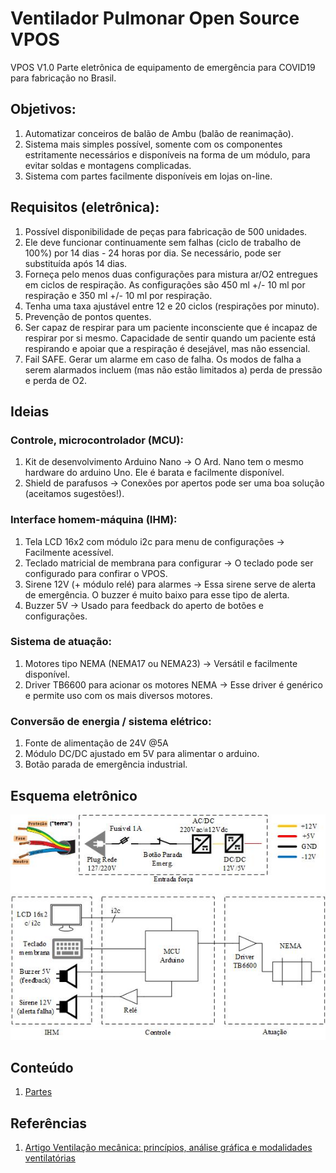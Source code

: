# Ventilador Pulmonar Open Source VPOS
VPOS V1.0
Parte eletrônica de equipamento de emergência para COVID19 para fabricação no Brasil.

## Objetivos:

1. Automatizar conceiros de balão de Ambu (balão de reanimação).
1. Sistema mais simples possível, somente com os componentes estritamente necessários e disponíveis na forma de um módulo, para evitar soldas e montagens complicadas.
1. Sistema com partes facilmente disponíveis em lojas on-line.

## Requisitos (eletrônica):

1. Possível disponibilidade de peças para fabricação de 500 unidades.
1. Ele deve funcionar continuamente sem falhas (ciclo de trabalho de 100%) por 14 dias - 24 horas por dia. Se necessário, pode ser substituída após 14 dias.
1. Forneça pelo menos duas configurações para mistura ar/O2 entregues em ciclos de respiração. As configurações são 450 ml +/- 10 ml por respiração e 350 ml +/- 10 ml por respiração.
1. Tenha uma taxa ajustável entre 12 e 20 ciclos (respirações por minuto).
1. Prevenção de pontos quentes.
1. Ser capaz de respirar para um paciente inconsciente que é incapaz de respirar por si mesmo. Capacidade de sentir quando um paciente está respirando e apoiar que a respiração é desejável, mas não essencial.
1. Fail SAFE. Gerar um alarme em caso de falha. Os modos de falha a serem alarmados incluem (mas não estão limitados a) perda de pressão e perda de O2.

## Ideias
### Controle, microcontrolador (MCU):
1. Kit de desenvolvimento Arduino Nano → O Ard. Nano tem o mesmo hardware do arduino Uno. Ele é barata e facilmente disponível.
1. Shield de parafusos → Conexões por apertos pode ser uma boa solução (aceitamos sugestões!).
### Interface homem-máquina (IHM):
1. Tela LCD 16x2 com módulo i2c para menu de configurações → Facilmente acessível.
1. Teclado matricial de membrana para configurar → O teclado pode ser configurado para confirar o VPOS.
1. Sirene 12V (+ módulo relé) para alarmes → Essa sirene serve de alerta de emergência. O buzzer é muito baixo para esse tipo de alerta.
1. Buzzer 5V → Usado para feedback do aperto de botões e configurações.
### Sistema de atuação:
1. Motores tipo NEMA (NEMA17 ou NEMA23) → Versátil e facilmente disponível.
1. Driver TB6600 para acionar os motores NEMA → Esse driver é genérico e permite uso com os mais diversos motores.
### Conversão de energia / sistema elétrico:
1. Fonte de alimentação de 24V @5A
1. Módulo DC/DC ajustado em 5V para alimentar o arduino.
1. Botão parada de emergência industrial.

## Esquema eletrônico
![Driver](/pics/Drawing_geral.jpg)


## Conteúdo

1. [Partes]

[Partes]: docs/HW-Parts.md

## Referências
1. [Artigo Ventilação mecânica: princípios, análise gráfica e modalidades ventilatórias]

[Artigo Ventilação mecânica: princípios, análise gráfica e modalidades ventilatórias]: http://www.scielo.br/pdf/jbpneu/v33s2/a02v33s2.pdf

